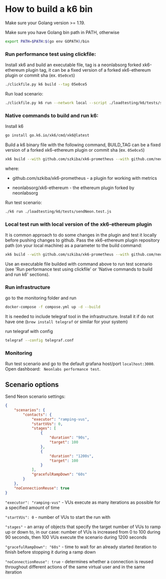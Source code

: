# How to build a k6 bin

Make sure your Golang version >= 1.19.

Make sure you have Golang bin path in PATH, otherwise
```bash
export PATH=$PATH:$(go env GOPATH)/bin
```


### Run performance test using clickfile:
Install xk6 and build an executable file, tag is a neonlabsorg forked xk6-ethereum plugin tag, it can be a fixed version of a forked xk6-ethereum plugin or commit sha (ex. ```05e0ce5```)
```bash
./clickfile.py k6 build --tag 05e0ce5
```

Run load scenario:
```bash
./clickfile.py k6 run --network local --script ./loadtesting/k6/tests/sendNeon.test.js
```


### Native commands to build and run k6:
Install k6
```bash
go install go.k6.io/xk6/cmd/xk6@latest
```
Build a k6 binary file with the following command, BUILD_TAG can be a fixed version of a forked xk6-ethereum plugin or commit sha (ex. ```05e0ce5```)
 ```bash
xk6 build --with github.com/szkiba/xk6-prometheus --with github.com/neonlabsorg/xk6-ethereum@${BUILD_TAG}
```
where: 

- github.com/szkiba/xk6-prometheus - a plugin for working with metrics

- neonlabsorg/xk6-ethereum - the ethereum plugin forked by neonlabsorg

Run test scenario:
```bash
./k6 run ./loadtesting/k6/tests/sendNeon.test.js
```

### Local test run with local version of the xk6-ethereum plugin
It is common approach to do some changes in the plugin and test it locally before pushing changes to github.
Pass the xk6-ethereum plugin repository path (on your local machine) as a parameter to the build command:
```bash
xk6 build --with github.com/szkiba/xk6-prometheus --with github.com/neonlabsorg/xk6-ethereum="<path_to_xk6_ethereum_plugin_repository>" 
```
Use an executable file builded with command above to run test scenario (see 'Run performance test using clickfile' or 'Native commands to build and run k6' sections).

### Run infrastructure
go to the monitoring folder and run
```bash
docker-compose -f compose.yml up -d --build
```
It is needed to include telegraf tool in the infrastructure. Install it if do not have one (```brew install telegraf``` or similar for your system)

run telegraf with config
```bash
telegraf --config telegraf.conf
```
### Monitoring
Run test scenario and go to the default grafana host/port ```localhost:3000```. Open dashboard: ``` Neonlabs performance test```.

## Scenario options
Send Neon scenario settings:
```json
{
    "scenarios": {
        "contacts": {
            "executor": "ramping-vus",
            "startVUs": 0,
            "stages": [
                {
                    "duration": "90s",
                    "target": 100
                },
                {
                    "duration": "1200s",
                    "target": 100
                }
            ],
            "gracefulRampDown": "60s"
        }
    },
    "noConnectionReuse": true
}
```
```"executor": "ramping-vus"``` -  VUs execute as many iterations as possible for a specified amount of time

```"startVUs": 0``` - number of VUs to start the run with

```"stages"``` - an array of objects that specify the target number of VUs to ramp up or down to, in our case: number of VUs is increased from 0 to 100 during 90 seconds, then 100 VUs execute the scenario during 1200 seconds

```"gracefulRampDown": "60s"``` - time to wait for an already started iteration to finish before stopping it during a ramp down 

```"noConnectionReuse": true``` - determines whether a connection is reused throughout different actions of the same virtual user and in the same iteration